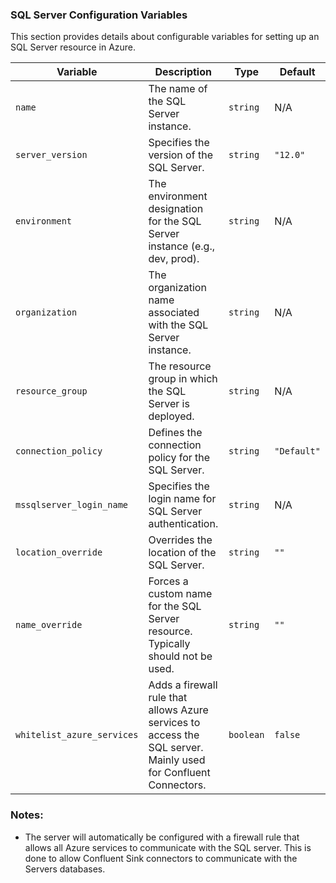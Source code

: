 ### SQL Server Configuration Variables

This section provides details about configurable variables for setting up an SQL Server resource in Azure.

| **Variable**                | **Description**                                                                                               | **Type**     | **Default**   |
|-----------------------------|---------------------------------------------------------------------------------------------------------------|--------------|---------------|
| `name`                      | The name of the SQL Server instance.                                                                          | `string`     | N/A           |
| `server_version`            | Specifies the version of the SQL Server.                                                                      | `string`     | `"12.0"`      |
| `environment`               | The environment designation for the SQL Server instance (e.g., dev, prod).                                    | `string`     | N/A           |
| `organization`              | The organization name associated with the SQL Server instance.                                                | `string`     | N/A           |
| `resource_group`            | The resource group in which the SQL Server is deployed.                                                       | `string`     | N/A           |
| `connection_policy`         | Defines the connection policy for the SQL Server.                                                             | `string`     | `"Default"`   |
| `mssqlserver_login_name`    | Specifies the login name for SQL Server authentication.                                                       | `string`     | N/A           |
| `location_override`         | Overrides the location of the SQL Server.                                                                     | `string`     | `""`          |
| `name_override`             | Forces a custom name for the SQL Server resource. Typically should not be used.                               | `string`     | `""`          |
| `whitelist_azure_services`  | Adds a firewall rule that allows Azure services to access the SQL server. Mainly used for Confluent Connectors.| `boolean`   | `false`       |

### Notes:
* The server will automatically be configured with a firewall rule that allows all Azure services to communicate with the SQL server. This is done to allow Confluent Sink connectors to communicate with the Servers databases.